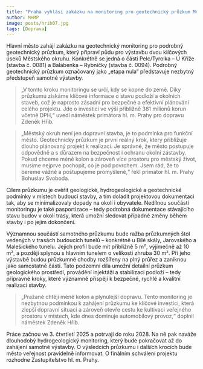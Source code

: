 ```yaml
---
title: "Praha vyhlásí zakázku na monitoring pro geotechnický průzkum Městského okruhu"
author: MHMP
image: posts/hrib07.jpg
tags: [Doprava]
---
```


Hlavní město zahájí zakázku na geotechnický monitoring pro podrobný geotechnický průzkum, který připraví půdu pro výstavbu dvou klíčových úseků Městského okruhu. Konkrétně se jedná o části Pelc/Tyrolka – U Kříže (stavba č. 0081) a Balabenka – Rybníčky (stavba č. 0094). Podrobný geotechnický průzkum označovaný jako „etapa nula“ představuje nezbytný předstupeň samotné výstavby.

> „V tomto kroku monitoringu se určí, kdy se kopne do země. Díky průzkumu získáme klíčové informace o stavu podloží a okolních staveb, což je naprosto zásadní pro bezpečné a efektivní plánování celého projektu. Jde o investici ve výši přibližně 381 milionů korun včetně DPH,“ uvedl náměstek primátora hl. m. Prahy pro dopravu Zdeněk Hřib.

> „Městský okruh není jen dopravní stavba, je to podmínka pro funkční město. Geotechnický průzkum je první reálný krok, který přibližuje dlouho plánovaný projekt k realizaci. Je správné, že město postupuje odpovědně a s důrazem na bezpečnost i ochranu okolní zástavby. Pokud chceme méně kolon a zároveň více prostoru pro městský život, musíme nejprve pochopit, co je pod povrchem. Jsem rád, že to bereme vážně a postupujeme promyšleně,“ řekl primátor hl. m. Prahy Bohuslav Svoboda.

Cílem průzkumu je ověřit geologické, hydrogeologické a geotechnické podmínky v místech budoucí stavby, a tím doladit projektovou dokumentaci tak, aby se minimalizovaly dopady na okolí i obyvatele. Nedílnou součástí monitoringu je také pasportizace – tedy podrobná dokumentace stávajícího stavu budov v okolí trasy, která umožní sledovat případné změny během stavby i po jejím dokončení.

Významnou součástí samotného průzkumu bude ražba průzkumných štol vedených v trasách budoucích tunelů – konkrétně u Bílé skály, Jarovského a Malešického tunelu. Jejich profil bude mít přibližně 5 m², výjimečně až 10 m², a později splynou s hlavním tunelem o velikosti zhruba 30 m². Při jeho výstavbě budou průzkumné chodby rozšířeny na plný průřez a zaniknou jako samostatné části. Tato podzemní díla umožní detailní průzkum geologického prostředí, provádění injektáži a stabilizaci podloží – tedy přípravné kroky, které významně přispějí k bezpečné, rychlé a kvalitní realizaci stavby.

> „Pražané chtějí méně kolon a plynulejší dopravu. Tento monitoring je nezbytnou podmínkou k zahájení průzkumu ke klíčové investici, která zlepší dopravní situaci a zároveň otevře cestu ke kultivaci veřejného prostoru v místech, kde dnes dominuje automobilový provoz,“ doplnil náměstek Zdeněk Hřib.

Práce začnou ve 3. čtvrtletí 2025 a potrvají do roku 2028. Na ně pak naváže dlouhodobý hydrogeologický monitoring, který bude pokračovat až do zahájení samotné výstavby. O výsledcích průzkumu i dalších krocích bude město veřejnost pravidelně informovat. O finálním schválení projektu rozhodne Zastupitelstvo hl. m. Prahy.

